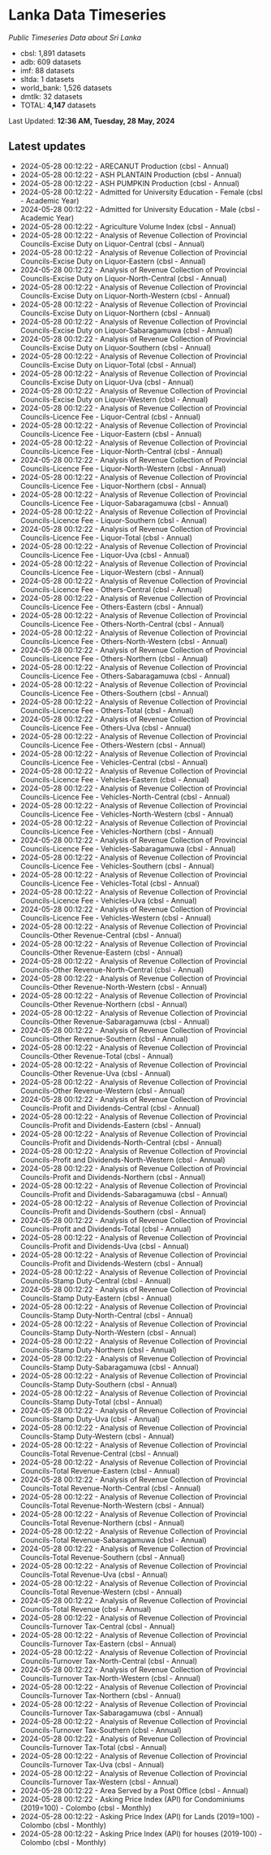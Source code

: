 # Lanka Data Timeseries
*Public Timeseries Data about Sri Lanka*

* cbsl: 1,891 datasets
* adb: 609 datasets
* imf: 88 datasets
* sltda: 1 datasets
* world_bank: 1,526 datasets
* dmtlk: 32 datasets
* TOTAL: **4,147** datasets

Last Updated: **12:36 AM, Tuesday, 28 May, 2024**

## Latest updates

* 2024-05-28 00:12:22 - ARECANUT Production (cbsl - Annual)
* 2024-05-28 00:12:22 - ASH PLANTAIN Production (cbsl - Annual)
* 2024-05-28 00:12:22 - ASH PUMPKIN Production (cbsl - Annual)
* 2024-05-28 00:12:22 - Admitted for University Education - Female (cbsl - Academic Year)
* 2024-05-28 00:12:22 - Admitted for University Education - Male (cbsl - Academic Year)
* 2024-05-28 00:12:22 - Agriculture Volume Index (cbsl - Annual)
* 2024-05-28 00:12:22 - Analysis of Revenue Collection of Provincial Councils-Excise Duty on Liquor-Central (cbsl - Annual)
* 2024-05-28 00:12:22 - Analysis of Revenue Collection of Provincial Councils-Excise Duty on Liquor-Eastern (cbsl - Annual)
* 2024-05-28 00:12:22 - Analysis of Revenue Collection of Provincial Councils-Excise Duty on Liquor-North-Central (cbsl - Annual)
* 2024-05-28 00:12:22 - Analysis of Revenue Collection of Provincial Councils-Excise Duty on Liquor-North-Western (cbsl - Annual)
* 2024-05-28 00:12:22 - Analysis of Revenue Collection of Provincial Councils-Excise Duty on Liquor-Northern (cbsl - Annual)
* 2024-05-28 00:12:22 - Analysis of Revenue Collection of Provincial Councils-Excise Duty on Liquor-Sabaragamuwa (cbsl - Annual)
* 2024-05-28 00:12:22 - Analysis of Revenue Collection of Provincial Councils-Excise Duty on Liquor-Southern (cbsl - Annual)
* 2024-05-28 00:12:22 - Analysis of Revenue Collection of Provincial Councils-Excise Duty on Liquor-Total (cbsl - Annual)
* 2024-05-28 00:12:22 - Analysis of Revenue Collection of Provincial Councils-Excise Duty on Liquor-Uva (cbsl - Annual)
* 2024-05-28 00:12:22 - Analysis of Revenue Collection of Provincial Councils-Excise Duty on Liquor-Western (cbsl - Annual)
* 2024-05-28 00:12:22 - Analysis of Revenue Collection of Provincial Councils-Licence Fee - Liquor-Central (cbsl - Annual)
* 2024-05-28 00:12:22 - Analysis of Revenue Collection of Provincial Councils-Licence Fee - Liquor-Eastern (cbsl - Annual)
* 2024-05-28 00:12:22 - Analysis of Revenue Collection of Provincial Councils-Licence Fee - Liquor-North-Central (cbsl - Annual)
* 2024-05-28 00:12:22 - Analysis of Revenue Collection of Provincial Councils-Licence Fee - Liquor-North-Western (cbsl - Annual)
* 2024-05-28 00:12:22 - Analysis of Revenue Collection of Provincial Councils-Licence Fee - Liquor-Northern (cbsl - Annual)
* 2024-05-28 00:12:22 - Analysis of Revenue Collection of Provincial Councils-Licence Fee - Liquor-Sabaragamuwa (cbsl - Annual)
* 2024-05-28 00:12:22 - Analysis of Revenue Collection of Provincial Councils-Licence Fee - Liquor-Southern (cbsl - Annual)
* 2024-05-28 00:12:22 - Analysis of Revenue Collection of Provincial Councils-Licence Fee - Liquor-Total (cbsl - Annual)
* 2024-05-28 00:12:22 - Analysis of Revenue Collection of Provincial Councils-Licence Fee - Liquor-Uva (cbsl - Annual)
* 2024-05-28 00:12:22 - Analysis of Revenue Collection of Provincial Councils-Licence Fee - Liquor-Western (cbsl - Annual)
* 2024-05-28 00:12:22 - Analysis of Revenue Collection of Provincial Councils-Licence Fee - Others-Central (cbsl - Annual)
* 2024-05-28 00:12:22 - Analysis of Revenue Collection of Provincial Councils-Licence Fee - Others-Eastern (cbsl - Annual)
* 2024-05-28 00:12:22 - Analysis of Revenue Collection of Provincial Councils-Licence Fee - Others-North-Central (cbsl - Annual)
* 2024-05-28 00:12:22 - Analysis of Revenue Collection of Provincial Councils-Licence Fee - Others-North-Western (cbsl - Annual)
* 2024-05-28 00:12:22 - Analysis of Revenue Collection of Provincial Councils-Licence Fee - Others-Northern (cbsl - Annual)
* 2024-05-28 00:12:22 - Analysis of Revenue Collection of Provincial Councils-Licence Fee - Others-Sabaragamuwa (cbsl - Annual)
* 2024-05-28 00:12:22 - Analysis of Revenue Collection of Provincial Councils-Licence Fee - Others-Southern (cbsl - Annual)
* 2024-05-28 00:12:22 - Analysis of Revenue Collection of Provincial Councils-Licence Fee - Others-Total (cbsl - Annual)
* 2024-05-28 00:12:22 - Analysis of Revenue Collection of Provincial Councils-Licence Fee - Others-Uva (cbsl - Annual)
* 2024-05-28 00:12:22 - Analysis of Revenue Collection of Provincial Councils-Licence Fee - Others-Western (cbsl - Annual)
* 2024-05-28 00:12:22 - Analysis of Revenue Collection of Provincial Councils-Licence Fee - Vehicles-Central (cbsl - Annual)
* 2024-05-28 00:12:22 - Analysis of Revenue Collection of Provincial Councils-Licence Fee - Vehicles-Eastern (cbsl - Annual)
* 2024-05-28 00:12:22 - Analysis of Revenue Collection of Provincial Councils-Licence Fee - Vehicles-North-Central (cbsl - Annual)
* 2024-05-28 00:12:22 - Analysis of Revenue Collection of Provincial Councils-Licence Fee - Vehicles-North-Western (cbsl - Annual)
* 2024-05-28 00:12:22 - Analysis of Revenue Collection of Provincial Councils-Licence Fee - Vehicles-Northern (cbsl - Annual)
* 2024-05-28 00:12:22 - Analysis of Revenue Collection of Provincial Councils-Licence Fee - Vehicles-Sabaragamuwa (cbsl - Annual)
* 2024-05-28 00:12:22 - Analysis of Revenue Collection of Provincial Councils-Licence Fee - Vehicles-Southern (cbsl - Annual)
* 2024-05-28 00:12:22 - Analysis of Revenue Collection of Provincial Councils-Licence Fee - Vehicles-Total (cbsl - Annual)
* 2024-05-28 00:12:22 - Analysis of Revenue Collection of Provincial Councils-Licence Fee - Vehicles-Uva (cbsl - Annual)
* 2024-05-28 00:12:22 - Analysis of Revenue Collection of Provincial Councils-Licence Fee - Vehicles-Western (cbsl - Annual)
* 2024-05-28 00:12:22 - Analysis of Revenue Collection of Provincial Councils-Other Revenue-Central (cbsl - Annual)
* 2024-05-28 00:12:22 - Analysis of Revenue Collection of Provincial Councils-Other Revenue-Eastern (cbsl - Annual)
* 2024-05-28 00:12:22 - Analysis of Revenue Collection of Provincial Councils-Other Revenue-North-Central (cbsl - Annual)
* 2024-05-28 00:12:22 - Analysis of Revenue Collection of Provincial Councils-Other Revenue-North-Western (cbsl - Annual)
* 2024-05-28 00:12:22 - Analysis of Revenue Collection of Provincial Councils-Other Revenue-Northern (cbsl - Annual)
* 2024-05-28 00:12:22 - Analysis of Revenue Collection of Provincial Councils-Other Revenue-Sabaragamuwa (cbsl - Annual)
* 2024-05-28 00:12:22 - Analysis of Revenue Collection of Provincial Councils-Other Revenue-Southern (cbsl - Annual)
* 2024-05-28 00:12:22 - Analysis of Revenue Collection of Provincial Councils-Other Revenue-Total (cbsl - Annual)
* 2024-05-28 00:12:22 - Analysis of Revenue Collection of Provincial Councils-Other Revenue-Uva (cbsl - Annual)
* 2024-05-28 00:12:22 - Analysis of Revenue Collection of Provincial Councils-Other Revenue-Western (cbsl - Annual)
* 2024-05-28 00:12:22 - Analysis of Revenue Collection of Provincial Councils-Profit and Dividends-Central (cbsl - Annual)
* 2024-05-28 00:12:22 - Analysis of Revenue Collection of Provincial Councils-Profit and Dividends-Eastern (cbsl - Annual)
* 2024-05-28 00:12:22 - Analysis of Revenue Collection of Provincial Councils-Profit and Dividends-North-Central (cbsl - Annual)
* 2024-05-28 00:12:22 - Analysis of Revenue Collection of Provincial Councils-Profit and Dividends-North-Western (cbsl - Annual)
* 2024-05-28 00:12:22 - Analysis of Revenue Collection of Provincial Councils-Profit and Dividends-Northern (cbsl - Annual)
* 2024-05-28 00:12:22 - Analysis of Revenue Collection of Provincial Councils-Profit and Dividends-Sabaragamuwa (cbsl - Annual)
* 2024-05-28 00:12:22 - Analysis of Revenue Collection of Provincial Councils-Profit and Dividends-Southern (cbsl - Annual)
* 2024-05-28 00:12:22 - Analysis of Revenue Collection of Provincial Councils-Profit and Dividends-Total (cbsl - Annual)
* 2024-05-28 00:12:22 - Analysis of Revenue Collection of Provincial Councils-Profit and Dividends-Uva (cbsl - Annual)
* 2024-05-28 00:12:22 - Analysis of Revenue Collection of Provincial Councils-Profit and Dividends-Western (cbsl - Annual)
* 2024-05-28 00:12:22 - Analysis of Revenue Collection of Provincial Councils-Stamp Duty-Central (cbsl - Annual)
* 2024-05-28 00:12:22 - Analysis of Revenue Collection of Provincial Councils-Stamp Duty-Eastern (cbsl - Annual)
* 2024-05-28 00:12:22 - Analysis of Revenue Collection of Provincial Councils-Stamp Duty-North-Central (cbsl - Annual)
* 2024-05-28 00:12:22 - Analysis of Revenue Collection of Provincial Councils-Stamp Duty-North-Western (cbsl - Annual)
* 2024-05-28 00:12:22 - Analysis of Revenue Collection of Provincial Councils-Stamp Duty-Northern (cbsl - Annual)
* 2024-05-28 00:12:22 - Analysis of Revenue Collection of Provincial Councils-Stamp Duty-Sabaragamuwa (cbsl - Annual)
* 2024-05-28 00:12:22 - Analysis of Revenue Collection of Provincial Councils-Stamp Duty-Southern (cbsl - Annual)
* 2024-05-28 00:12:22 - Analysis of Revenue Collection of Provincial Councils-Stamp Duty-Total (cbsl - Annual)
* 2024-05-28 00:12:22 - Analysis of Revenue Collection of Provincial Councils-Stamp Duty-Uva (cbsl - Annual)
* 2024-05-28 00:12:22 - Analysis of Revenue Collection of Provincial Councils-Stamp Duty-Western (cbsl - Annual)
* 2024-05-28 00:12:22 - Analysis of Revenue Collection of Provincial Councils-Total Revenue-Central (cbsl - Annual)
* 2024-05-28 00:12:22 - Analysis of Revenue Collection of Provincial Councils-Total Revenue-Eastern (cbsl - Annual)
* 2024-05-28 00:12:22 - Analysis of Revenue Collection of Provincial Councils-Total Revenue-North-Central (cbsl - Annual)
* 2024-05-28 00:12:22 - Analysis of Revenue Collection of Provincial Councils-Total Revenue-North-Western (cbsl - Annual)
* 2024-05-28 00:12:22 - Analysis of Revenue Collection of Provincial Councils-Total Revenue-Northern (cbsl - Annual)
* 2024-05-28 00:12:22 - Analysis of Revenue Collection of Provincial Councils-Total Revenue-Sabaragamuwa (cbsl - Annual)
* 2024-05-28 00:12:22 - Analysis of Revenue Collection of Provincial Councils-Total Revenue-Southern (cbsl - Annual)
* 2024-05-28 00:12:22 - Analysis of Revenue Collection of Provincial Councils-Total Revenue-Uva (cbsl - Annual)
* 2024-05-28 00:12:22 - Analysis of Revenue Collection of Provincial Councils-Total Revenue-Western (cbsl - Annual)
* 2024-05-28 00:12:22 - Analysis of Revenue Collection of Provincial Councils-Total Revenue (cbsl - Annual)
* 2024-05-28 00:12:22 - Analysis of Revenue Collection of Provincial Councils-Turnover Tax-Central (cbsl - Annual)
* 2024-05-28 00:12:22 - Analysis of Revenue Collection of Provincial Councils-Turnover Tax-Eastern (cbsl - Annual)
* 2024-05-28 00:12:22 - Analysis of Revenue Collection of Provincial Councils-Turnover Tax-North-Central (cbsl - Annual)
* 2024-05-28 00:12:22 - Analysis of Revenue Collection of Provincial Councils-Turnover Tax-North-Western (cbsl - Annual)
* 2024-05-28 00:12:22 - Analysis of Revenue Collection of Provincial Councils-Turnover Tax-Northern (cbsl - Annual)
* 2024-05-28 00:12:22 - Analysis of Revenue Collection of Provincial Councils-Turnover Tax-Sabaragamuwa (cbsl - Annual)
* 2024-05-28 00:12:22 - Analysis of Revenue Collection of Provincial Councils-Turnover Tax-Southern (cbsl - Annual)
* 2024-05-28 00:12:22 - Analysis of Revenue Collection of Provincial Councils-Turnover Tax-Total (cbsl - Annual)
* 2024-05-28 00:12:22 - Analysis of Revenue Collection of Provincial Councils-Turnover Tax-Uva (cbsl - Annual)
* 2024-05-28 00:12:22 - Analysis of Revenue Collection of Provincial Councils-Turnover Tax-Western (cbsl - Annual)
* 2024-05-28 00:12:22 - Area Served by a Post Office (cbsl - Annual)
* 2024-05-28 00:12:22 - Asking Price Index (API) for Condominiums (2019=100) - Colombo (cbsl - Monthly)
* 2024-05-28 00:12:22 - Asking Price Index (API) for Lands (2019=100) - Colombo (cbsl - Monthly)
* 2024-05-28 00:12:22 - Asking Price Index (API) for houses (2019-100) - Colombo (cbsl - Monthly)
